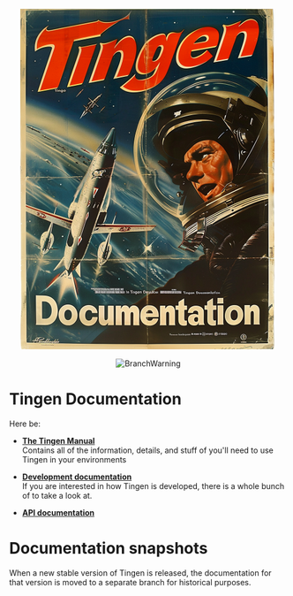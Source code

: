 <!-- u240925 -->

<div align="center">

  ![logo](./.github/Images/Logos/TingenDocumentation-464x616.png)

  ![BranchWarning](https://img.shields.io/badge/Release-24.9-seagreen?style=for-the-badge)

</div>

# Tingen Documentation

Here be:

* **[The Tingen Manual](https://github.com/spectrum-health-systems/Tingen-Documentation/blob/main/Manual/Tingen-Manual.md)**  
  Contains all of the information, details, and stuff of you'll need to use Tingen in your environments

* **[Development documentation](https://github.com/spectrum-health-systems/Tingen-Documentation/blob/main/Development/README.md)**  
  If you are interested in how Tingen is developed, there is a whole bunch of  to take a look at.

* **[API documentation](https://github.com/spectrum-health-systems/Tingen-Documentation/blob/main/docs/README.md)**

# Documentation snapshots

When a new stable version of Tingen is released, the documentation for that version is moved to a separate branch for historical purposes.
